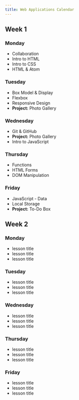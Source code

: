 ```yaml
---
title: Web Applications Calendar
---
```


<section class="week-card">
    <h2>Week 1</h2>
    <section class="day-cards">
      <article class="day-card">
        <h3>Monday</h3>
        <ul>
          <li>Collaboration</li>
          <li>Intro to HTML</li>
          <li>Intro to CSS</li>
          <li>HTML & Atom</li>
        </ul>
      </article>
        <article class="day-card">
        <h3>Tuesday</h3>
        <ul>
          <li>Box Model & Display</li>
          <li>Flexbox</li>
          <li>Responsive Design</li>
          <li><strong>Project:</strong> Photo Gallery</li>
        </ul>
      </article>
        <article class="day-card">
        <h3>Wednesday</h3>
        <ul>
          <li>Git & GitHub</li>
          <li><strong>Project:</strong> Photo Gallery</li>
          <li>Intro to JavaScript</li>
        </ul>
      </article>
        <article class="day-card">
        <h3>Thursday</h3>
        <ul>
          <li>Functions</li>
          <li>HTML Forms</li>
          <li>DOM Manipulation</li>
        </ul>
      </article>
        <article class="day-card">
        <h3>Friday</h3>
        <ul>
          <li>JavaScript - Data</li>
          <li>Local Storage</li>
          <li><strong>Project:</strong> To-Do Box</li>
        </ul>
      </article>
    </section>
  </section>

  <section class="week-card">
    <h2>Week 2</h2>
      <section class="day-cards">
        <article class="day-card">
        <h3>Monday</h3>
        <ul>
          <li>lesson title</li>
          <li>lesson title</li>
          <li>lesson title</li>
        </ul>
      </article>
        <article class="day-card">
        <h3>Tuesday</h3>
        <ul>
          <li>lesson title</li>
          <li>lesson title</li>
          <li>lesson title</li>
        </ul>
      </article>
        <article class="day-card">
        <h3>Wednesday</h3>
        <ul>
          <li>lesson title</li>
          <li>lesson title</li>
          <li>lesson title</li>
        </ul>
      </article>
        <article class="day-card">
        <h3>Thursday</h3>
        <ul>
          <li>lesson title</li>
          <li>lesson title</li>
          <li>lesson title</li>
        </ul>
      </article>
        <article class="day-card">
        <h3>Friday</h3>
        <ul>
          <li>lesson title</li>
          <li>lesson title</li>
          <li>lesson title</li>
        </ul>
      </article>
    </section>
  </section>
